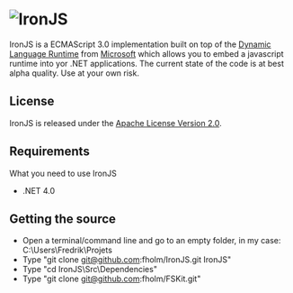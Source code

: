 # ![IronJS](http://ironjs.com/logo.png)

IronJS is a ECMAScript 3.0 implementation built on top of the [Dynamic Language Runtime](http://dlr.codeplex.com/) from [Microsoft](http://www.microsoft.com/) which allows you to embed a javascript runtime into yor .NET applications. The current state of the code is at best alpha quality. Use at your own risk.

## License

IronJS is released under the [Apache License Version 2.0](http://www.apache.org/licenses/LICENSE-2.0).

## Requirements

What you need to use IronJS

* .NET 4.0

## Getting the source

* Open a terminal/command line and go to an empty folder, in my case: C:\Users\Fredrik\Projets
* Type "git clone git@github.com:fholm/IronJS.git IronJS"
* Type "cd IronJS\Src\Dependencies"
* Type "git clone git@github.com:fholm/FSKit.git"